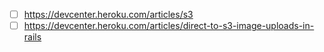- [ ] https://devcenter.heroku.com/articles/s3
- [ ] https://devcenter.heroku.com/articles/direct-to-s3-image-uploads-in-rails
